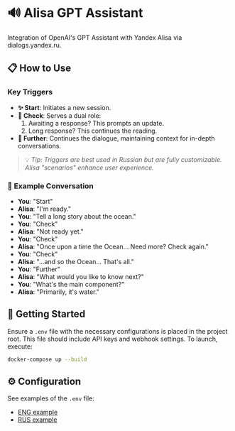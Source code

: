 # 🔊 Alisa GPT Assistant

Integration of OpenAI's GPT Assistant with Yandex Alisa via dialogs.yandex.ru.

## 📋 How to Use

### Key Triggers

- **✨ Start**: Initiates a new session.
- **👀 Check**: Serves a dual role:
   1. Awaiting a response? This prompts an update.
   2. Long response? This continues the reading.
- **👣️ Further**: Continues the dialogue, maintaining context for in-depth conversations.

> 💡 _Tip: Triggers are best used in Russian but are fully customizable. Alisa "scenarios" enhance user experience._

### 💬 Example Conversation

- **You**: "Start"
- **Alisa**: "I'm ready."
- **You**: "Tell a long story about the ocean."
- **You**: "Check"
- **Alisa**: "Not ready yet."
- **You**: "Check"
- **Alisa**: "Once upon a time the Ocean... Need more? Check again."
- **You**: "Check"
- **Alisa**: "...and so the Ocean... That's all."
- **You**: "Further"
- **Alisa**: "What would you like to know next?"
- **You**: "What's the main component?"
- **Alisa**: "Primarily, it's water."

## 🚀 Getting Started

Ensure a `.env` file with the necessary configurations is placed in the project root. This file should include API keys and webhook settings. To launch, execute:

```bash
docker-compose up --build
```

## ⚙️ Configuration

See examples of the `.env` file:
  - [ENG example](./.env.en.example)
  - [RUS example](./.env.ru.example)
